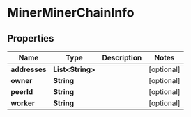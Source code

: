 # MinerMinerChainInfo

## Properties
Name | Type | Description | Notes
------------ | ------------- | ------------- | -------------
**addresses** | **List&lt;String&gt;** |  |  [optional]
**owner** | **String** |  |  [optional]
**peerId** | **String** |  |  [optional]
**worker** | **String** |  |  [optional]
